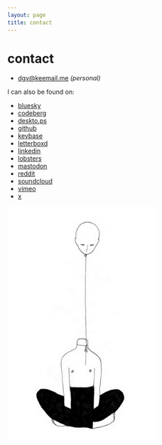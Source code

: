 ```yaml
---
layout: page
title: contact
---
```

# contact

- [dgv@keemail.me](mailto:dgv@keemail.me) _(personal)_

I can also be found on:

- [bluesky](https://bsky.app/profile/dgv.dev.br)
- [codeberg](https://codeberg.org/dgv)
- [deskto.ps](https://deskto.ps/u/dgv)
- [github](https://github.com/dgv)
- [keybase](https://keybase.io/dgv)
- [letterboxd](https://letterboxd.com/dgv/)
- [linkedin](https://www.linkedin.com/in/dgvargas/)
- [lobsters](https://lobste.rs/~dgv)
- [mastodon](https://bsky.app/profile/dgv.dev.br)
- [reddit](https://www.reddit.com/user/dgv/)
- [soundcloud](https://soundcloud.com/danielgvargas)
- [vimeo](https://vimeo.com/dgvargas)
- [x](https://x.com/dgvargas)

![hmm](/assets/files/hmm.png)
